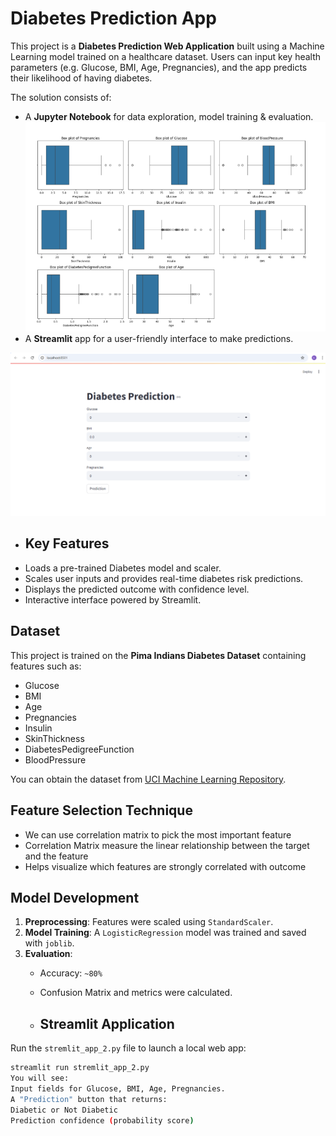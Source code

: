 # Diabetes Prediction App

This project is a **Diabetes Prediction Web Application** built using a Machine Learning model trained on a healthcare dataset. Users can input key health parameters (e.g. Glucose, BMI, Age, Pregnancies), and the app predicts their likelihood of having diabetes.

The solution consists of:
- A **Jupyter Notebook** for data exploration, model training & evaluation.
  ![App Screenshot](https://github.com/Toye01/Diabetes/blob/main/Screenshot%202025-06-24%20132140.png)
- A **Streamlit** app for a user-friendly interface to make predictions.
  
![App Screenshot](https://github.com/Toye01/Diabetes/blob/main/Screenshot%202025-06-24%20130400.png)

- ## Key Features
- Loads a pre-trained Diabetes model and scaler.
- Scales user inputs and provides real-time diabetes risk predictions.
- Displays the predicted outcome with confidence level.
- Interactive interface powered by Streamlit.

## Dataset
This project is trained on the **Pima Indians Diabetes Dataset** containing features such as:
- Glucose
- BMI
- Age
- Pregnancies
- Insulin
- SkinThickness
- DiabetesPedigreeFunction
- BloodPressure

You can obtain the dataset from [UCI Machine Learning Repository](https://www.kaggle.com/datasets/uciml/pima-indians-diabetes-database?select=diabetes.csv).

## Feature Selection Technique
- We can use correlation matrix to pick the most important feature
- Correlation Matrix measure the linear relationship between the target and the feature
- Helps visualize which features are strongly correlated with outcome

## Model Development
1. **Preprocessing**: Features were scaled using `StandardScaler`.
2. **Model Training**: A `LogisticRegression` model was trained and saved with `joblib`.
3. **Evaluation**:
   - Accuracy: `~80%`
   - Confusion Matrix and metrics were calculated.
  
   - ## Streamlit Application
Run the `stremlit_app_2.py` file to launch a local web app:
```bash
streamlit run stremlit_app_2.py
You will see:
Input fields for Glucose, BMI, Age, Pregnancies.
A "Prediction" button that returns:
Diabetic or Not Diabetic
Prediction confidence (probability score)
